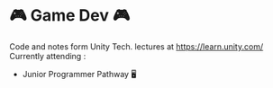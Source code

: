 # 🎮 Game Dev 🎮
Code and notes form Unity Tech. lectures at https://learn.unity.com/ \
Currently attending :
- Junior Programmer Pathway 🖥️
